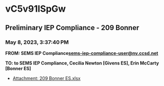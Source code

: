 # vC5v91lSpGw
## Preliminary IEP Compliance - 209 Bonner
### May 8, 2023, 3:37:40 PM
**FROM: SEMS IEP Compliance<sems-iep-compliance-user@nv.ccsd.net>**

**TO: to SEMS IEP Compliance, Cecilia Newton [Givens ES], Erin McCarty [Bonner ES]**






* [Attachment: 209 Bonner ES.xlsx](vC5v91lSpGw-attachment-1.xlsx)
